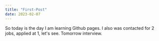 ```yaml
---
title: "First-Post"
date: 2023-02-07
---
```


So today is the day I am learning Github pages. I also was contacted for 2 jobs, applied at 1, let's see. Tomorrow interview.
